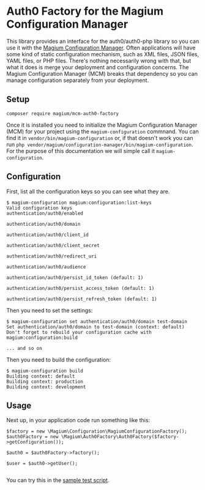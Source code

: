 # Auth0 Factory for the Magium Configuration Manager

This library provides an interface for the auth0/auth0-php library so you can use it with the [Magium Configuration Manager](https://magiumlib.com/components/configuration).  Often applications will have some kind of static configuration mechanism, such as XML files, JSON files, YAML files, or PHP files.  There's nothing necessarily wrong with that, but what it does is merge your deployment and configuration concerns.  The Magium Configuration Manager (MCM) breaks that dependency so you can manage configuration separately from your deployment.

## Setup

```
composer require magium/mcm-auth0-factory
```

Once it is installed you need to initialize the Magium Configuration Manager (MCM) for your project using the `magium-configuration` commnand.  You can find it in `vendor/bin/magium-configuration` or, if that doesn't work you can run `php vendor/magium/configuration-manager/bin/magium-configuration`.  For the purpose of this documentation we will simple call it `magium-configuration`.

## Configuration

First, list all the configuration keys so you can see what they are.

```
$ magium-configuration magium:configuration:list-keys
Valid configuration keys
authentication/auth0/enabled

authentication/auth0/domain

authentication/auth0/client_id

authentication/auth0/client_secret

authentication/auth0/redirect_uri

authentication/auth0/audience

authentication/auth0/persist_id_token (default: 1)

authentication/auth0/persist_access_token (default: 1)

authentication/auth0/persist_refresh_token (default: 1)
```

Then you need to set the settings:

```
$ magium-configuration set authentication/auth0/domain test-domain
Set authentication/auth0/domain to test-domain (context: default)
Don't forget to rebuild your configuration cache with magium:configuration:build

... and so on
```

Then you need to build the configuration:

```
$ magium-configuration build
Building context: default
Building context: production
Building context: development
```

## Usage

Next up, in your application code run something like this:

```
$factory = new \Magium\Configuration\MagiumConfigurationFactory();
$auth0Factory = new \Magium\Auth0Factory\Auth0Factory($factory->getConfiguration());

$auth0 = $auth0Factory->factory();

$user = $auth0->getUser();


```

You can try this in the [sample test script](test/test.php).
